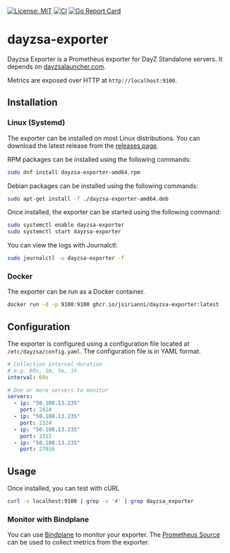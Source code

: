 [![License: MIT](https://img.shields.io/badge/License-MIT-yellow.svg)](https://opensource.org/licenses/MIT)
[![CI](https://github.com/jsirianni/dayzsa-exporter/actions/workflows/ci.yml/badge.svg)](https://github.com/jsirianni/dayzsa-exporter/actions/workflows/ci.yml)
[![Go Report Card](https://goreportcard.com/badge/github.com/jsirianni/dayzsa-exporter)](https://goreportcard.com/report/github.com/jsirianni/dayzsa-exporter)

# dayzsa-exporter

Dayzsa Exporter is a Prometheus exporter for DayZ Standalone servers. It depends
on [dayzsalauncher.com](https://dayzsalauncher.com/#/servercheck).

Metrics are exposed over HTTP at `http://localhost:9100`.

## Installation

### Linux (Systemd)

The exporter can be installed on most Linux distributions. You can download
the latest release from the [releases page](https://github.com/jsirianni/dayzsa-exporter/releases).

RPM packages can be installed using the following commands:

```bash
sudo dnf install dayzsa-exporter-amd64.rpm
```

Debian packages can be installed using the following commands:

```bash
sudo apt-get install -f ./dayzsa-exporter-amd64.deb
```

Once installed, the exporter can be started using the following command:

```bash
sudo systemctl enable dayzsa-exporter
sudo systemctl start dayzsa-exporter
```

You can view the logs with Journalctl:

```bash
sudo journalctl -u dayzsa-exporter -f
```

### Docker

The exporter can be run as a Docker container.

```bash
docker run -d -p 9100:9100 ghcr.io/jsirianni/dayzsa-exporter:latest
```

## Configuration

The exporter is configured using a configuration file located at
`/etc/dayzsa/config.yaml`. The configuration file is in YAML format.

```yaml
# Collection interval duration
# e.g. 60s, 1m, 5m, 1h
interval: 60s

# One or more servers to monitor
servers:
  - ip: "50.108.13.235"
    port: 2424
  - ip: "50.108.13.235"
    port: 2324
  - ip: "50.108.13.235"
    port: 2315
  - ip: "50.108.13.235"
    port: 27016
```

## Usage

Once installed, you can test with cURL

```bash
curl -s localhost:9100 | grep -v '#' | grep dayzsa_exporter
```

### Monitor with Bindplane

You can use [Bindplane](https://bindplane.com/solutions) to monitor
your exporter. The [Prometheus Source](https://bindplane.com/docs/resources/sources/prometheus)
can be used to collect metrics from the exporter.
